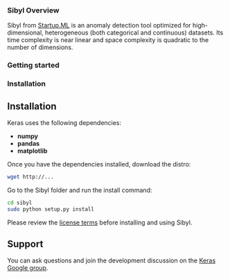 ### Sibyl Overview

Sibyl from [Startup.ML](http://startup.ml) is an anomaly detection tool optimized for high-dimensional, heterogeneous (both categorical and continuous) datasets.   Its time complexity is near linear and space complexity is quadratic to the number of dimensions.

### Getting started

### Installation
## Installation

Keras uses the following dependencies:

- __numpy__
- __pandas__
- __matplotlib__

Once you have the dependencies installed, download the distro:
```bash
wget http://...
```
Go to the Sibyl folder and run the install command:
```bash
cd sibyl
sudo python setup.py install
```
Please review the [license terms](license.md) before installing and using Sibyl.


## Support

You can ask questions and join the development discussion on the [Keras Google group](https://groups.google.com/forum/#!forum/keras-users).


